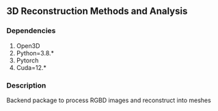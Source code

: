 ## 3D Reconstruction Methods and Analysis

### Dependencies
1) Open3D
2) Python=3.8.*
3) Pytorch
4) Cuda=12.*

### Description
Backend package to process RGBD images and reconstruct into meshes